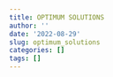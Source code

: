 ```yaml
---
title: OPTIMUM SOLUTIONS
author: ''
date: '2022-08-29'
slug: optimum_solutions
categories: []
tags: []
---
```

